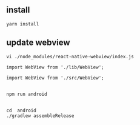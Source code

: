 ## install

```
yarn install

```

## update webview
```
vi ./node_modules/react-native-webview/index.js

import WebView from './lib/WebView';

import WebView from './src/WebView';

```

## 

```
npm run android

```

## 

```
cd  android
./gradlew assembleRelease

```

